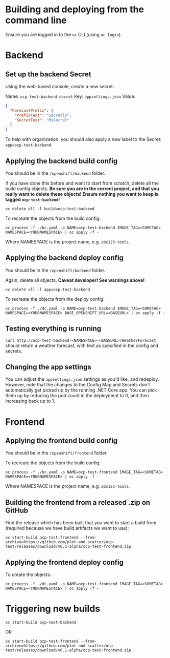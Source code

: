 # Building and deploying from the command line

Ensure you are logged in to the `oc` CLI (using `oc login`).

# Backend

## Set up the backend Secret

Using the web-based console, create a new secret:

Name: `ocp-test-backend-secret`
Key: `appsettings.json`
Value:
```json
{
  "ForecastPrefix": {
    "PrefixText": "Secretly",
    "SecretText": "MySecret"
  }
}
```

To help with organization, you should also apply a new label to the Secret:
`app=ocp-test-backend`.

## Applying the backend build config

You should be in the `/openshift/backend` folder.

If you have done this before and want to start from scratch, delete all the
build config objects. **Be sure you are in the correct project, and that you
really want to delete these objects! Ensure nothing you want to keep is tagged
`ocp-test-backend`!**

```
oc delete all -l build=ocp-test-backend
```

To recreate the objects from the build config:

```
oc process -f ./bc.yaml -p NAME=ocp-test-backend IMAGE_TAG=<SOMETAG> NAMESPACE=<YOURNAMESPACE> | oc apply -f -
```

Where NAMESPACE is the project name, e.g. `abc123-tools`.

## Applying the backend deploy config

You should be in the `/openshift/backend` folder.

Again, delete all objects. **Caveat developer! See warnings above!**

```
oc delete all -l app=ocp-test-backend
```

To recreate the objects from the deploy config:

```
oc process -f ./dc.yaml -p NAME=ocp-test-backend IMAGE_TAG=<SOMETAG> NAMESPACE=<YOURNAMESPACE> BASE_OPENSHIFT_URL=<BASEURL> | oc apply -f -
```

## Testing everything is running

`curl http://ocp-test-backend-<NAMESPACE>-<BASEURL>/WeatherForecast` should
return a weather forecast, with text as specified in the config and secrets.

## Changing the app settings

You can adjust the `appsettings.json` settings as you'd like, and redeploy.
However, note that the changes to the Config Map and Secrets don't automatically
get picked up by the running .NET Core app. You can pick them up by reducing the
pod count in the deployment to 0, and then increasing back up to 1.




# Frontend

## Applying the frontend build config

You should be in the `/openshift/frontend` folder.

To recreate the objects from the build config:

```
oc process -f ./bc.yaml -p NAME=ocp-test-frontend IMAGE_TAG=<SOMETAG> NAMESPACE=<YOURNAMESPACE> | oc apply -f -
```

Where NAMESPACE is the project name, e.g. `abc123-tools`.

## Building the frontend from a released .zip on GitHub

Find the release which has been built that you want to start a build from (required because we have build artifacts we want to use):

```
oc start-build ocp-test-frontend --from-archive=https://github.com/plot-and-scatter/ocp-test/releases/download/v0.1-alpha/ocp-test-frontend.zip
```

## Applying the frontend deploy config

To create the objects:

```
oc process -f ./dc.yaml -p NAME=ocp-test-frontend IMAGE_TAG=<SOMETAG> NAMESPACE=<YOURNAMESPACE> | oc apply -f -
```



# Triggering new builds

```
oc start-build ocp-test-backend
```

OR

```
oc start-build ocp-test-frontend --from-archive=https://github.com/plot-and-scatter/ocp-test/releases/download/v0.1-alpha/ocp-test-frontend.zip
```